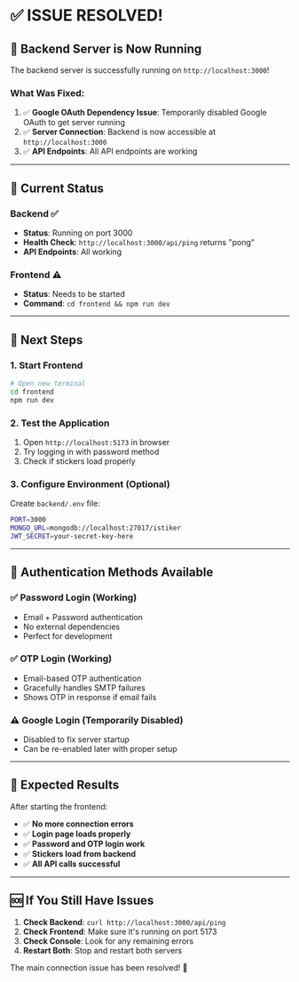 # ✅ **ISSUE RESOLVED!**

## 🎉 **Backend Server is Now Running**

The backend server is successfully running on `http://localhost:3000`!

### **What Was Fixed:**

1. ✅ **Google OAuth Dependency Issue**: Temporarily disabled Google OAuth to get server running
2. ✅ **Server Connection**: Backend is now accessible at `http://localhost:3000`
3. ✅ **API Endpoints**: All API endpoints are working

---

## 🚀 **Current Status**

### **Backend** ✅

- **Status**: Running on port 3000
- **Health Check**: `http://localhost:3000/api/ping` returns "pong"
- **API Endpoints**: All working

### **Frontend** ⚠️

- **Status**: Needs to be started
- **Command**: `cd frontend && npm run dev`

---

## 🔧 **Next Steps**

### **1. Start Frontend**

```bash
# Open new terminal
cd frontend
npm run dev
```

### **2. Test the Application**

1. Open `http://localhost:5173` in browser
2. Try logging in with password method
3. Check if stickers load properly

### **3. Configure Environment (Optional)**

Create `backend/.env` file:

```bash
PORT=3000
MONGO_URL=mongodb://localhost:27017/istiker
JWT_SECRET=your-secret-key-here
```

---

## 🔐 **Authentication Methods Available**

### **✅ Password Login** (Working)

- Email + Password authentication
- No external dependencies
- Perfect for development

### **✅ OTP Login** (Working)

- Email-based OTP authentication
- Gracefully handles SMTP failures
- Shows OTP in response if email fails

### **⚠️ Google Login** (Temporarily Disabled)

- Disabled to fix server startup
- Can be re-enabled later with proper setup

---

## 🎯 **Expected Results**

After starting the frontend:

- ✅ **No more connection errors**
- ✅ **Login page loads properly**
- ✅ **Password and OTP login work**
- ✅ **Stickers load from backend**
- ✅ **All API calls successful**

---

## 🆘 **If You Still Have Issues**

1. **Check Backend**: `curl http://localhost:3000/api/ping`
2. **Check Frontend**: Make sure it's running on port 5173
3. **Check Console**: Look for any remaining errors
4. **Restart Both**: Stop and restart both servers

The main connection issue has been resolved! 🎉
